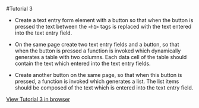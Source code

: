 #Tutorial 3

* Create a text entry form element with a button so that when the button is   
pressed the text between the `<h1>` tags is replaced with the text entered  
into the text entry field.

* On the same page create two text entry fields and a button, so that when 
the button is pressed a function is invoked which dynamically generates 
a table with two columns. Each data cell of the table should contain the 
text which entered into the text entry fields.

* Create another button on the same page, so that when this button is 
pressed,  a function is invoked which generates a list. The list items 
should be composed of the text which is entered into the text entry 
field.

[View Tutorial 3 in browser](itsuite.it.brighton.ac.uk/ack16/tutorial3.html)